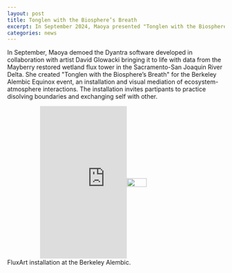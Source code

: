 ```yaml
---
layout: post
title: Tonglen with the Biosphere’s Breath 
excerpt: In September 2024, Maoya presented "Tonglen with the Biosphere’s Breath" an installation and visual mediation of ecosystem-atmosphere interactions.
categories: news
---
```



In September, Maoya demoed the Dyantra software developed in collaboration with artist David Glowacki bringing it to life with data from the Mayberry restored wetland flux tower in the Sacramento-San Joaquin River Delta. She created "Tonglen with the Biosphere’s Breath" for the Berkeley Alembic Equinox event, an installation and visual mediation of ecosystem-atmosphere interactions. The installation invites partipants to practice disolving boundaries and exchanging self with other. 


<div style="display: flex; align-items: center; justify-content: center">
    <div style="width: 40%; position: relative; padding-bottom: 70%; overflow: hidden;">
        <iframe style="position: absolute; top: 0; height: 100%;" 
            src="https://drive.google.com/file/d/1f3amv1SkLwRlS8XmLoIQXa244PEWMTH2/preview"
            frameborder="0" 
            allowfullscreen>
        </iframe>
    </div>
    <img src="https://fluxnetart.github.io/images/1_alembic.png" style="width: 30%;">
</div>
<figcaption>FluxArt installation at the Berkeley Alembic.</figcaption>
